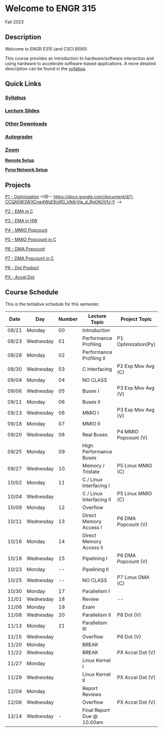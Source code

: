 # Welcome to ENGR 315 

Fall 2023

## Description 

Welcome to ENGR E315 (and CSCI B590)

This course provides an introduction to hardware/software interaction and using
hardware to accelerate software-based
applications. A more detailed description can be found in the
[syllabus](syllabus).

## Quick Links

### [Syllabus](syllabus.md)

### [Lecture Slides](https://github.com/engr315/lecture_slides) 

### [Other Downloads](https://github.com/Engr315/downloads) 

### [Autograder](https://autograder.luddy.indiana.edu)

<!-- ### [Slack](https:///e315-fall2022.slack.com)  -->

### [Zoom](https://iu.zoom.us/j/82546848629)

**[Remote Setup](https://uisapp2.iu.edu/confluence-prd/pages/viewpage.action?pageId=280461906)**

**[Pynq Network Setup](https://docs.google.com/document/d/1i-IbmVQ2isauEg50CN2s8E3xESR1mAaM4FTGclJopJ0)**

## Projects

[P1 -
Optimization](https://docs.google.com/document/d/105JyX49O5bt4fwf8lDtwJeOk-tv2ZoSdRi1HCloXQ2M)
<!@-- https://docs.google.com/document/d/1-CCQA5W3WXCne4WsE9izRG_VA8rVle_d_RgO6UVfJ-Y -->

[P2 - EMA in C](https://docs.google.com/document/d/1cfBDzoIlD9y3EHx-0Q9YKQ-T1hPvglZrRkxLdxBoPe4)

[P3 - EMA in HW](https://docs.google.com/document/d/1U6MN45r_esy1MUt8zoRSsgUC54HM9TFWiHajOWfyus4)

[P4 - MMIO Popcount](https://docs.google.com/document/d/1wziNgmpn2tVlY3KJ_S0K1H8Fy0uqwUYXsahNDnxYBY0)

[P5 - MMIO Popcount in C](https://docs.google.com/document/d/1jg8RsI7jDrboQLwvzRQ8uWffIeV_ha4-RNPDwvikyxs)

[P6 - DMA Popcount](
https://docs.google.com/document/d/1u5RHWupwQOmu_8SVDFzPE2HH5vzACUf5E6XRroKZ6-M)


[P7 - DMA Popcount in C](
https://docs.google.com/document/d/1No0ThJH7IQrEZT4aiclMCTAKm2VETctFjFmX-5vdYks)

[P8 - Dot Product
](https://docs.google.com/document/d/1-7P4MVqkqgErGTgZFTI5RU-Xp4UcxNxZrqHNL3SwFu0)

[PX - Accel Dot
](https://docs.google.com/document/d/1o2O131Urwfu3FUcAc2eNOvgz_DdiyA4J3IQlRAeDowk)

<!-- 
SP'2021
[P2 - Correlation](https://docs.google.com/document/d/1OnPW7GvSvcdtVuDCgDzKF1uvwplZkn-wKnNfx14_LTQ)

SP'2020
[P1 - Blinking LEDs](https://docs.google.com/document/d/1WEp6INc_Z_96oKV1LKEZmKhYWgL1gWm5W6eo9B1y3hA)
[P2 - Mega Multiply](https://docs.google.com/document/d/1f7u7QJJ32AM1liW9sximbdjBCLsJNu3DhcO3tE-Fcyc)
[P3 - Exp. Moving Average](https://docs.google.com/document/d/1e9pKW8jmkTzBqklJmH242OeL7Ld5hEkfb25EU77XLDM)
[P4 - Bitcounting](https://docs.google.com/document/d/1RNPc4r2bKhwEj0n96p_kqQbENdzikBAGi6dRorFOlvU)
[PX - Accelerating Machine Learning](https://docs.google.com/document/d/1UphnXadOCnuIDnqv7KrRn8DV3CH7Q90x0BT59jAW-FI) 
-->

## Course Schedule

This is the tentative schedule for this semester.
                                                        
|  Date  |   Day     | Number| Lecture Topic             |  Project Topic        | 
|  --    |  -----    | --    |  -----                    |     -----             | 
| 08/21  | Monday    | 00    | Introduction              |                       |
| 08/23  | Wednesday | 01    | Performance Profiling     | P1 Optimization(Py)   |
| 08/28  | Monday    | 02    | Performance Profiling II  |                       |
| 08/30  | Wednesday | 03    | C Interfacing             | P2 Exp Mov Avg (C)    | 
| 09/04  | Monday    | 04    | NO CLASS                  |                       |
| 09/06  | Wednesday | 05    | Buses I                   | P3 Exp Mov Avg (V)    |
| 09/11  | Monday    | 06    | Buses II                  |                       |
| 09/13  | Wednesday | 06    | MMIO I                    | P3 Exp Mov Avg (V)    |
| 09/18  | Monday    | 07    | MMIO II                   |                       |
| 09/20  | Wednesday | 08    | Real Buses                | P4 MMIO Popcount (V)  |
| 09/25  | Monday    | 09    | High Performance Buses    |                       |   
| 09/27  | Wednesday | 10    | Memory / Tristate         | P5 Linux MMIO (C)     |
| 10/02  | Monday    | 11    | C / Linux Interfacing I   |                       |
| 10/04  | Wednesday |       | C / Linux Interfacing II  | P5 Linux MMIO (C)     |
| 10/09  | Monday    | 12    | Overflow                  |                       |
| 10/11  | Wednesday | 13    | Direct Memory Access I    | P6 DMA Popcount (V)   |
| 10/16  | Monday    | 14    | Direct Memory Access II   |                       |    
| 10/18  | Wednesday | 15    | Pipelining I              | P6 DMA Popcount (V)   |
| 10/23  | Monday    | --    | Pipelining II             |                       |
| 10/25  | Wednesday | --    | NO CLASS                  | P7 Linux DMA (C)      |
| 10/30  | Monday    | 17    | Parallelism I             |                       |
| 11/01  | Wednesday | 18    | Review                    | --                    |
| 11/06  | Monday    | 19    | Exam                      |                       |
| 11/08  | Wednesday | 20    | Parallelism II            | P8 Dot (V)            |
| 11/13  | Monday    | 21    | Parallelism III           |                       |
| 11/15  | Wednesday |       | Overflow                  | P8 Dot (V)            |
| 11/20  | Monday    |       | BREAK                     |                       |
| 11/22  | Wednesday |       | BREAK                     | PX Accel Dot (V)      |
| 11/27  | Monday    |       | Linux Kernel I            |                       |
| 11/29  | Wednesday |       | Linux Kernel II           | PX Accel Dot (V)      | 
| 12/04  | Monday    |       | Report Reviews            |                       | 
| 12/06  | Wednesday |       | Overflow                  | PX Accel Dot (V)      |
| 12/14  | Wednesday | -     | Final Report Due @ 10.00am|                       | 
